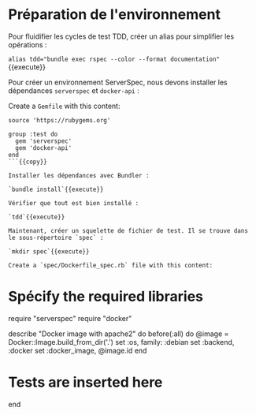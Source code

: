 # Préparation de l'environnement

Pour fluidifier les cycles de test TDD, créer un alias pour simplifier les opérations :

`alias tdd="bundle exec rspec --color --format documentation"`{{execute}}

Pour créer un environnement ServerSpec, nous devons installer les dépendances `serverspec` et `docker-api` :

Create a `Gemfile` with this content:

```
source 'https://rubygems.org'

group :test do
  gem 'serverspec'
  gem 'docker-api'
end
```{{copy}}

Installer les dépendances avec Bundler :

`bundle install`{{execute}}

Vérifier que tout est bien installé :

`tdd`{{execute}}

Maintenant, créer un squelette de fichier de test. Il se trouve dans le sous-répertoire `spec` :

`mkdir spec`{{execute}}

Create a `spec/Dockerfile_spec.rb` file with this content:

```
# Spécify the required libraries
require "serverspec"
require "docker"

describe "Docker image with apache2" do
  before(:all) do
    @image = Docker::Image.build_from_dir('.')
    set :os, family: :debian
    set :backend, :docker
    set :docker_image, @image.id
  end
  
  # Tests are inserted here
end
```
